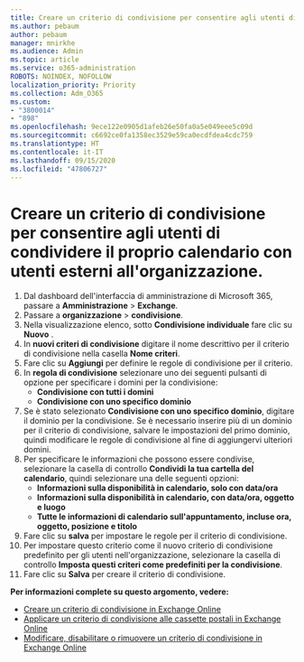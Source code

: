 ```yaml
---
title: Creare un criterio di condivisione per consentire agli utenti di condividere il proprio calendario con utenti esterni all'organizzazione.
ms.author: pebaum
author: pebaum
manager: mnirkhe
ms.audience: Admin
ms.topic: article
ms.service: o365-administration
ROBOTS: NOINDEX, NOFOLLOW
localization_priority: Priority
ms.collection: Adm_O365
ms.custom:
- "3800014"
- "898"
ms.openlocfilehash: 9ece122e0905d1afeb26e50fa0a5e049eee5c09d
ms.sourcegitcommit: c6692ce0fa1358ec3529e59ca0ecdfdea4cdc759
ms.translationtype: HT
ms.contentlocale: it-IT
ms.lasthandoff: 09/15/2020
ms.locfileid: "47806727"
---
```

# <a name="create-a-sharing-policy-to-allow-your-users-to-share-their-calendar-with-people-outside-your-organization"></a>Creare un criterio di condivisione per consentire agli utenti di condividere il proprio calendario con utenti esterni all'organizzazione.

1. Dal dashboard dell'interfaccia di amministrazione di Microsoft 365, passare a **Amministrazione** > **Exchange**.
2. Passare a **organizzazione** > **condivisione**.
3. Nella visualizzazione elenco, sotto **Condivisione individuale** fare clic su **Nuovo** .
4. In **nuovi criteri di condivisione** digitare il nome descrittivo per il criterio di condivisione nella casella **Nome criteri**.
5. Fare clic su **Aggiungi** per definire le regole di condivisione per il criterio.
6. In **regola di condivisione** selezionare uno dei seguenti pulsanti di opzione per specificare i domini per la condivisione:
    - **Condivisione con tutti i domini**
    - **Condivisione con uno specifico dominio**
8. Se è stato selezionato **Condivisione con uno specifico dominio**, digitare il dominio per la condivisione. Se è necessario inserire più di un dominio per il criterio di condivisione, salvare le impostazioni del primo dominio, quindi modificare le regole di condivisione al fine di aggiungervi ulteriori domini.
9. Per specificare le informazioni che possono essere condivise, selezionare la casella di controllo **Condividi la tua cartella del calendario**, quindi selezionare una delle seguenti opzioni:
    - **Informazioni sulla disponibilità in calendario, solo con data/ora**
    - **Informazioni sulla disponibilità in calendario, con data/ora, oggetto e luogo**
    - **Tutte le informazioni di calendario sull'appuntamento, incluse ora, oggetto, posizione e titolo**
11. Fare clic su **salva** per impostare le regole per il criterio di condivisione.
12. Per impostare questo criterio come il nuovo criterio di condivisione predefinito per gli utenti nell'organizzazione, selezionare la casella di controllo **Imposta questi criteri come predefiniti per la condivisione**.
13. Fare clic su **Salva** per creare il criterio di condivisione.  

**Per informazioni complete su questo argomento, vedere:**

- [Creare un criterio di condivisione in Exchange Online](https://docs.microsoft.com/exchange/sharing/sharing-policies/create-a-sharing-policy)
- [Applicare un criterio di condivisione alle cassette postali in Exchange Online](https://docs.microsoft.com/exchange/sharing/sharing-policies/apply-a-sharing-policy)
- [Modificare, disabilitare o rimuovere un criterio di condivisione in Exchange Online](https://docs.microsoft.com/exchange/sharing/sharing-policies/modify-a-sharing-policy)